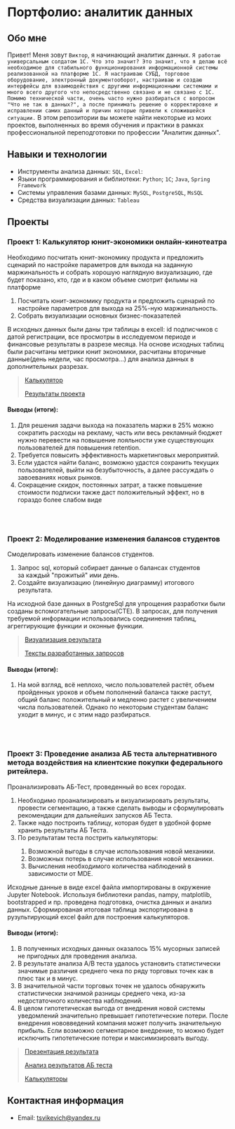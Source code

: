 # Портфолио: аналитик данных

## Обо мне 

Привет! Меня зовут ``Виктор``, я начинающий аналитик данных. 
``Я работаю универсальным солдатом 1С. Что это значит? Это значит, что я делаю всё необходимое для стабильного функционирования информационной системы реализованной на платформе 1С. Я настраиваю СУБД, торговое оборудование, электронный документооборот, настраиваю и создаю интерфейсы для взаимодействия с другими информационными системами и много всего другого что непосредственно связано и не связано с 1С. Помимо технической части, очень часто нужно разбираться с вопросом "Что не так в данных?", а после принимать решение о корректировке и исправлении самих данный и причин которые привели к сложившейся ситуации.``
В этом репозитории вы можете найти некоторые из моих проектов, выполненных во время обучения и практики в рамках профессиональной переподготовки по профессии "Аналитик данных".
<br>


## Навыки и технологии
- Инструменты анализа данных: ``SQL``, ``Excel``: 
- Языки программирования и библиотеки: ``Python``;  ``1C``; ``Java``, ``Spring Framework``
- Системы управления базами данных: ``MySQL``, ``PostgreSQL``, ``MsSQL``
- Средства визуализации данных: ``Tableau``


## Проекты
### <p> Проект 1: Калькулятор юнит-экономики онлайн-кинотеатра</p>
<p>Необходимо посчитать юнит-экономику продукта и предложить сценарий по настройке параметров для выхода на заданную маржинальность и собрать хорошую наглядную визуализацию, где будет показано, кто, где и в каком объеме смотрит фильмы на платформе</p>
<ol>
  <li>Посчитать юнит-экономику продукта и предложить сценарий по настройке параметров для выхода на 25%-ную маржинальность.</li>
  <li>Собрать визуализации основных бизнес-показателей</li>
</ol>

<p>В исходных данных были даны три таблицы в excell: id подписчиков с датой регистрации, все просмотры в исследуемом периоде и финансовые результаты в разрезе месяца. На основе исходных таблиц были расчитаны метрики юнит экономики, расчитаны вторичные данные(день недели, час просмотра...) для анализа данных в дополнительных разрезах.</p>

> <a href="https://docs.google.com/spreadsheets/d/19eInWUwf_J66efvLGrgc_et8uszENWZm/edit?usp=share_link&ouid=107345745887689613190&rtpof=true&sd=true">Калькулятор</a>
>
> <a href="https://docs.google.com/presentation/d/1NFuFxmTrwxlK1-eLkDPRlEeSrYpCqVvg/edit?usp=share_link&ouid=107345745887689613190&rtpof=true&sd=true">Результаты проекта</a>
 
 
#### <p>Выводы (итоги):</p>
<ol>
  <li>Для решения задачи выхода на показатель маржи в 25% можно сократить расходы на рекламу, часть или весь рекламный бюджет нужно перевести на повышение лояльности уже существующих пользователей для повышения retention.</li>
  <li>Требуется повысить эффективность маркетинговых мероприятий.</li>
  <li>Если удастся найти баланс, возможно удастся сохранить текущих пользователей, выйти на безубыточность, а далее рассуждать о завоеваниях новых рынков.</li>
  <li>Сокращение скидок, постоянных затрат, а также повышение стоимости подписки также даст положительный эффект, но в гораздо более слабом виде</li>
</ol>
<br> 

<br> 

### <p>Проект 2: Моделирование изменения балансов студентов</p> 
<p>Смоделировать изменение балансов студентов.</p>
<ol>
  <li>Запрос sql, который собирает данные о балансах студентов за каждый "прожитый" ими день.</li>
  <li>Создайте визуализацию (линейную диаграмму) итогового результата.</li>
</ol>

<p>На исходной базе данных в PostgreSql для упрощения разработки были созданы вспомогательные запросы(CTE). В запросах, для получения требуемой информации использовались соеднинения таблиц, агреггирующие функции и оконные функции.</p>

> <a href="https://docs.google.com/presentation/d/1WgK4QK2Xhnqi-6xP0MgdcvPHyyRgl2OsWOe548Kh0KQ/edit?usp=share_link">Визуализация результата</a>
>
> <a href="students_payments.sql">Тексты разработанных запросов</a>
  
#### <p>Выводы (итоги):</p>
<ol>
  <li>На мой взгляд, всё неплохо, число пользователей растёт, объем пройденных уроков и объем пополнений баланса также растут, общий баланс положительный и медленно растет с увеличением числа пользователей. Однако по некоторым студентам баланс уходит в минус, и с этим надо разбираться.</li>
</ol>
<br> 

<br>

### <p>Проект 3: Проведение анализа АБ теста альтернативного метода воздействия на клиентские покупки федерального ритейлера.</p> 
<p>Проанализировать АБ-Тест, проведенный во всех городах.</p> 
<ol>
  <li>Необходимо проанализировать и визуализировать результаты, провести сегментацию, а также сделать выводы и сформулировать рекомендации для дальнейших запусков АБ Теста.</li>
  <li>Также надо построить таблицу, которая будет в удобной форме хранить результаты АБ Теста.</li>
  <li>По результатам теста пострить калькуляторы:</li>
    <ol>  
      <li>Возможной выгоды в случае использования новой механики.</li>
      <li>Возможных потерь в случае использования новой механики.</li>
      <li>Вычисления необходимого количества наблюдений в зависимости от MDE.</li>
    </ol>
</ol>

<p>Исходные данные в виде excel файла импортированы в окружение Jupyter Notebook. Используя библиотеки pandas, nampy, matplotlib, bootstrapped и пр. проведена подготовка, очистка данных и анализ данных. Сформированая итоговая таблица экспортирована в рузультирующий excel файл для построения калькуляторов.</p>

#### <p>Выводы (итоги):</p>
<ol>
  <li>В полученных исходных данных оказалось 15% мусорных записей не пригодных для проведения анализа.</li>
  <li>В результате анализа A/B теста удалось установить статистически значимые различия среднего чека по ряду торговых точек как в плюс так и в минус.</li>
  <li>В значительной части торговых точек не удалось обнаружить статистически значимой разницы среднего чека, из-за недостаточного количества наблюдений.</li>
  <li>В целом гипотетическая выгода от внедрения новой системы уведомлений значительно превышает гипотетические потери. После внедрения нововведений компания может получить значительную прибыль. Если возможно сегментарное внедрение, то можно будет исключить гипотетические потери и максимизировать выгоду.</li>
</ol>

> <a href="[https://docs.google.com/presentation/d/1WgK4QK2Xhnqi-6xP0MgdcvPHyyRgl2OsWOe548Kh0KQ/edit?usp=share_link](https://docs.google.com/presentation/d/1KPV_rDCE_OM-4nWZU8RM_1SjX_Vx-m6CT5h5DRz7hyg/edit?usp=sharing)">Презентация результата</a>
>
> <a href="https://drive.google.com/file/d/1ZRvQYoB1kUQ647EbPB5Qy5Fm77d5URyT/view?usp=sharing">Анализ результатов АБ теста</a>
>
> <a href="https://docs.google.com/spreadsheets/d/1vd4tuh26C3kLmPCz9OwMFjJ8nzRYLhPe/edit?usp=sharing&ouid=107345745887689613190&rtpof=true&sd=true">Калькуляторы</a>
## Контактная информация
- Email: tsvikevich@yandex.ru

